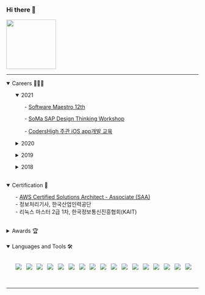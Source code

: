 ### Hi there 👋 &nbsp;
<img width="130" src="https://user-images.githubusercontent.com/48276633/147467345-2ef9fa7b-4bd8-409b-97ce-1770c8d0883d.png">
<!-- ![Anurag's GitHub stats](https://github-readme-stats.vercel.app/api?username=leeez0128&show_icons=true&theme=dracula)<br> -->

<hr/>
<details open>
<summary>Careers 👩🏻‍💻</summary>
 <ol>
  <details open>
  <summary>2021</summary>
	  <ol>
     - <a href="https://www.swmaestro.org/sw/main/main.do#firstPage">Software Maestro 12th</a>
    </ol>
    <ol>
     - <a href="https://github.com/leeez0128/leeez0128/issues/1">SoMa SAP Design Thinking Workshop</a>
    </ol>
    <ol>
     - <a href="https://github.com/leeez0128/leeez0128/issues/2">CodersHigh 주관 iOS app개발 교육</a>
    </ol>
  </details>
 </ol>
  
 <ol>
  <details>
  <summary>2020</summary>
	  <ol>
     - <a href="https://github.com/leeez0128/leeez0128/issues/3">대전대신고 창의혁신 프로젝트 멘토</a>
    </ol>
    <ol>
     - <a href="">김해 대청고 학종 입시 캠프 멘토</a>
    </ol>
  </details>
 </ol>
    
 <ol>
  <details>
  <summary>2019</summary>
	  <ol>
     - <a href="">동국대학교 융합교육원 주관 거제도 대우조선해양 체험</a>
    </ol>
    <ol>
     - <a href="http://volunteers.dongguk.edu">동국대학교 참사람봉사단 해외봉사 14기</a>
    </ol>
  </details>
 </ol>
  
 <ol>
  <details>
  <summary>2018</summary>
	  <ol>
     - <a href="">동국대학교 여성메이커사업단 글로벌 메이커연수 프로그램</a>
    </ol>
  </details>
 </ol>
</details>
<br>

<details open>
<summary>Certification 📃</summary>
  <ol>
    - <a href="https://github.com/leeez0128/leeez0128/issues/5">AWS Certified Solutions Architect - Associate (SAA)</a> <br>
    - 정보처리기사, 한국산업인력공단 <br>
    - 리눅스 마스터 2급 1차, 한국정보통신진흥협회(KAIT)
  </ol>
</details>
<br>

<details>
<summary>Awards 🏆</summary>
  <ol>
    - <a href="https://github.com/wndnjs9878/wndnjs9878/issues/4">동국대학교 교수학습개발센터 주관 협동학습 프로그램 ‘DoDream 학습동아리’ 장려상</a>(2019)
  </ol>
</details>
<br>

<details open>
<summary>Languages and Tools 🛠</summary>
  <br>
  <ol>
    <img src="https://img.shields.io/badge/Python-3766AB?style=flat-square&logo=Python&logoColor=white"/>&nbsp;&nbsp;
    <img src="https://img.shields.io/badge/Java-e74c3c?style=flat-square&logo=Java&logoColor=white"/>&nbsp;&nbsp;
    <img src="https://img.shields.io/badge/Dart-0175C2?style=flat-square&logo=Dart&logoColor=white"/>&nbsp;&nbsp;
    <img src="https://img.shields.io/badge/Swift-e67e22?style=flat-square&logo=Swift&logoColor=white"/>&nbsp;&nbsp;
    <img src="https://img.shields.io/badge/Javascript-F7DF1E?style=flat-square&logo=Javascript&logoColor=white"/>&nbsp;&nbsp;
    <img src="https://img.shields.io/badge/CSS3-fd79a8?style=flat-square&logo=CSS3&logoColor=white"/>&nbsp;&nbsp;
    <img src="https://img.shields.io/badge/Amazon AWS-232F3E?style=flat-square&logo=Amazon AWS&logoColor=white"/>&nbsp;&nbsp;
    <img src="https://img.shields.io/badge/Spring-6DB33F?style=flat-square&logo=Spring&logoColor=white"/>&nbsp;&nbsp;
    <img src="https://img.shields.io/badge/Android-3DDC84?style=flat-square&logo=Android&logoColor=white"/>&nbsp;&nbsp;
    <img src="https://img.shields.io/badge/iOS-000000?style=flat-square&logo=iOS&logoColor=white"/>&nbsp;&nbsp;
    <img src="https://img.shields.io/badge/SQLite-003B57?style=flat-square&logo=SQLite&logoColor=white"/>&nbsp;&nbsp;
    <img src="https://img.shields.io/badge/Mysql-4479A1?style=flat-square&logo=Mysql&logoColor=white"/>&nbsp;&nbsp;
    <img src="https://img.shields.io/badge/Realm-39477F?style=flat-square&logo=Realm&logoColor=white"/>&nbsp;&nbsp;
    <img src="https://img.shields.io/badge/Firebase-FFCA28?style=flat-square&logo=Firebase&logoColor=white"/>&nbsp;&nbsp;
    <img src="https://img.shields.io/badge/Visual Studio Code-007ACC?style=flat-square&logo=Visual Studio Code&logoColor=white"/>&nbsp;&nbsp;
    <img src="https://img.shields.io/badge/Android Studio-3DDC84?style=flat-square&logo=Android Studio&logoColor=white"/>&nbsp;&nbsp;
    <img src="https://img.shields.io/badge/Xcode-0652DD?style=flat-square&logo=Xcode&logoColor=white"/>&nbsp;&nbsp;
  </ol>
</details>
<br>

<hr/>
<!--<img src="https://img.shields.io/badge/AWS-FFCA28?style=flat-square&logo=Amazon_AWS&logoColor=white"/>&nbsp; -->

<!-- [![Solved.ac Profile](http://mazassumnida.wtf/api/v2/generate_badge?boj=leeez0128)](https://solved.ac/leeez0128/)&nbsp;
[![Solved.ac Profile](http://mazassumnida.wtf/api/v2/generate_badge?boj=wndnjs9878)](https://solved.ac/wndnjs9878/)&nbsp; -->





<!--
**leeez0128/leeez0128** is a ✨ _special_ ✨ repository because its `README.md` (this file) appears on your GitHub profile.

Here are some ideas to get you started:

- 🔭 I’m currently working on ...
- 🌱 I’m currently learning ...
- 👯 I’m looking to collaborate on ...
- 🤔 I’m looking for help with ...
- 💬 Ask me about ...
- 📫 How to reach me: ...
- 😄 Pronouns: ...
- ⚡ Fun fact: ...
-->
